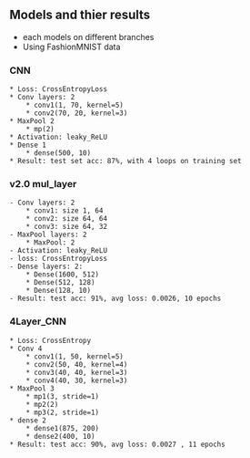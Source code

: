 ## Models and thier results

* each models on different branches
* Using FashionMNIST data

### CNN
 	* Loss: CrossEntropyLoss
 	* Conv layers: 2
		* conv1(1, 70, kernel=5)
		* conv2(70, 20, kernel=3)
	* MaxPool 2
		* mp(2)
	* Activation: leaky_ReLU
	* Dense 1
		* dense(500, 10)
	* Result: test set acc: 87%, with 4 loops on training set

### v2.0 mul_layer
	- Conv layers: 2
		* conv1: size 1, 64 
		* conv2: size 64, 64 
		* conv3: size 64, 32 
	- MaxPool layers: 2
		* MaxPool: 2
	- Activation: leaky_ReLU
	- loss: CrossEntropyLoss
	- Dense layers: 2:
		* Dense(1600, 512)
		* Dense(512, 128)
		* Dense(128, 10)
	- Result: test acc: 91%, avg loss: 0.0026, 10 epochs

### 4Layer_CNN
	* Loss: CrossEntropy
	* Conv 4
		* conv1(1, 50, kernel=5)
		* conv2(50, 40, kernel=4)
		* conv3(40, 40, kernel=3)
		* conv4(40, 30, kernel=3)
	* MaxPool 3
		* mp1(3, stride=1)
		* mp2(2)
		* mp3(2, stride=1)
	* dense 2
		* dense1(875, 200)
		* dense2(400, 10)
	* Result: test acc: 90%, avg loss: 0.0027 , 11 epochs



